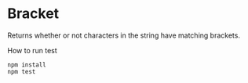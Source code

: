# Bracket

Returns whether or not characters in the string have matching brackets.

How to run test

```
npm install
npm test
```
